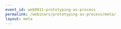 ```yaml
---
event_id: web0011-prototyping-as-process
permalink: /webinars/prototyping-as-process/meta/
layout: meta
---
```

